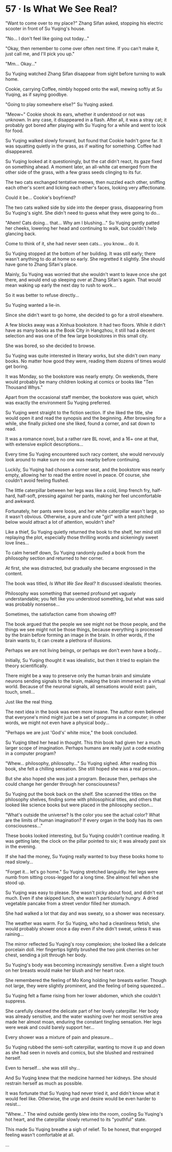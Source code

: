 # 57 · Is What We See Real?

"Want to come over to my place?" Zhang Sifan asked, stopping his electric scooter in front of Su Yuqing's house.

"No… I don't feel like going out today…"

"Okay, then remember to come over often next time. If you can't make it, just call me, and I'll pick you up."

"Mm… Okay…"

Su Yuqing watched Zhang Sifan disappear from sight before turning to walk home.

Cookie, carrying Coffee, nimbly hopped onto the wall, mewing softly at Su Yuqing, as if saying goodbye.

"Going to play somewhere else?" Su Yuqing asked.

"Meow~" Cookie shook its ears, whether it understood or not was unknown. In any case, it disappeared in a flash.  After all, it was a stray cat; it probably got bored after playing with Su Yuqing for a while and went to look for food.

Su Yuqing walked slowly forward, but found that Cookie hadn't gone far. It was squatting quietly in the grass, as if waiting for something. Coffee had disappeared.

Su Yuqing looked at it questioningly, but the cat didn't react, its gaze fixed on something ahead.  A moment later, an all-white cat emerged from the other side of the grass, with a few grass seeds clinging to its fur.

The two cats exchanged tentative meows, then nuzzled each other, sniffing each other's scent and licking each other's faces, looking very affectionate.

Could it be… Cookie's boyfriend?

The two cats walked side by side into the deeper grass, disappearing from Su Yuqing's sight.  She didn't need to guess what they were going to do…

"Ahem! Cats doing… that… Why am I blushing…" Su Yuqing gently patted her cheeks, lowering her head and continuing to walk, but couldn't help glancing back.

Come to think of it, she had never seen cats… you know… do it.

Su Yuqing stopped at the bottom of her building. It was still early; there wasn't anything to do at home so early.  She regretted it slightly. She should have gone to Zhang Sifan's place.

Mainly, Su Yuqing was worried that she wouldn't want to leave once she got there, and would end up sleeping over at Zhang Sifan's again.  That would mean waking up early the next day to rush to work…

So it was better to refuse directly…

Su Yuqing wanted a lie-in.

Since she didn't want to go home, she decided to go for a stroll elsewhere.

A few blocks away was a Xinhua bookstore. It had two floors. While it didn't have as many books as the Book City in Hangzhou, it still had a decent selection and was one of the few large bookstores in this small city.

She was bored, so she decided to browse.

Su Yuqing was quite interested in literary works, but she didn't own many books.  No matter how good they were, reading them dozens of times would get boring.

It was Monday, so the bookstore was nearly empty. On weekends, there would probably be many children looking at comics or books like "Ten Thousand Whys."

Apart from the occasional staff member, the bookstore was quiet, which was exactly the environment Su Yuqing preferred.

Su Yuqing went straight to the fiction section.  If she liked the title, she would open it and read the synopsis and the beginning. After browsing for a while, she finally picked one she liked, found a corner, and sat down to read.

It was a romance novel, but a rather rare BL novel, and a 16+ one at that, with extensive explicit descriptions…

Every time Su Yuqing encountered such racy content, she would nervously look around to make sure no one was nearby before continuing.

Luckily, Su Yuqing had chosen a corner seat, and the bookstore was nearly empty, allowing her to read the entire novel in peace. Of course, she couldn't avoid feeling flushed.

The little caterpillar between her legs was like a cold, limp french fry, half-hard, half-soft, pressing against her pants, making her feel uncomfortable and awkward.

Fortunately, her pants were loose, and her white caterpillar wasn't large, so it wasn't obvious. Otherwise, a pure and cute "girl" with a tent pitched below would attract a lot of attention, wouldn't she?

Like a thief, Su Yuqing quietly returned the book to the shelf, her mind still replaying the plot, especially those thrilling words and sickeningly sweet love lines…

To calm herself down, Su Yuqing randomly pulled a book from the philosophy section and returned to her corner.

At first, she was distracted, but gradually she became engrossed in the content.

The book was titled, *Is What We See Real?*  It discussed idealistic theories.

Philosophy was something that seemed profound yet vaguely understandable; you felt like you understood something, but what was said was probably nonsense…

Sometimes, the satisfaction came from showing off?

The book argued that the people we see might not be those people, and the things we see might not be those things, because everything is processed by the brain before forming an image in the brain. In other words, if the brain wants to, it can create a plethora of illusions.

Perhaps we are not living beings, or perhaps we don't even have a body…

Initially, Su Yuqing thought it was idealistic, but then it tried to explain the theory scientifically.

There might be a way to preserve only the human brain and simulate neurons sending signals to the brain, making the brain immersed in a virtual world. Because of the neuronal signals, all sensations would exist: pain, touch, smell…

Just like the real thing.

The next idea in the book was even more insane. The author even believed that everyone's mind might just be a set of programs in a computer; in other words, we might not even have a physical body…

"Perhaps we are just 'God's' white mice," the book concluded.

Su Yuqing tilted her head in thought. This thin book had given her a much larger scope of imagination. Perhaps humans are really just a code existing in a computer program?

"Whew… philosophy, philosophy…" Su Yuqing sighed. After reading this book, she felt a chilling sensation. She still hoped she was a real person…

But she also hoped she was just a program. Because then, perhaps she could change her gender through her consciousness?

Su Yuqing put the book back on the shelf. She scanned the titles on the philosophy shelves, finding some with philosophical titles, and others that looked like science books but were placed in the philosophy section…

"What's outside the universe? Is the color you see the actual color? What are the limits of human imagination? If every organ in the body has its own consciousness…"

These books looked interesting, but Su Yuqing couldn't continue reading. It was getting late; the clock on the pillar pointed to six; it was already past six in the evening.

If she had the money, Su Yuqing really wanted to buy these books home to read slowly…

"Forget it… let's go home." Su Yuqing stretched languidly.  Her legs were numb from sitting cross-legged for a long time. She almost fell when she stood up.

Su Yuqing was easy to please. She wasn't picky about food, and didn't eat much.  Even if she skipped lunch, she wasn't particularly hungry. A dried vegetable pancake from a street vendor filled her stomach.

She had walked a lot that day and was sweaty, so a shower was necessary.

The weather was warm. For Su Yuqing, who had a cleanliness fetish, she would probably shower once a day even if she didn't sweat, unless it was raining…

The mirror reflected Su Yuqing's rosy complexion; she looked like a delicate porcelain doll. Her fingertips lightly brushed the two pink cherries on her chest, sending a jolt through her body.

Su Yuqing's body was becoming increasingly sensitive. Even a slight touch on her breasts would make her blush and her heart race.

She remembered the feeling of Mo Kong holding her breasts earlier. Though not large, they were slightly prominent, and the feeling of being squeezed…

Su Yuqing felt a flame rising from her lower abdomen, which she couldn't suppress.

She carefully cleaned the delicate part of her lovely caterpillar. Her body was already sensitive, and the water washing over her most sensitive area made her almost moan, enduring the constant tingling sensation. Her legs were weak and could barely support her…

Every shower was a mixture of pain and pleasure…

Su Yuqing rubbed the semi-soft caterpillar, wanting to move it up and down as she had seen in novels and comics, but she blushed and restrained herself.

Even to herself… she was still shy…

And Su Yuqing knew that the medicine harmed her kidneys. She should restrain herself as much as possible.

It was fortunate that Su Yuqing had never tried it, and didn't know what it would feel like. Otherwise, the urge and desire would be even harder to resist…

"Whew…" The wind outside gently blew into the room, cooling Su Yuqing's hot heart, and the caterpillar slowly returned to its "youthful" state.

This made Su Yuqing breathe a sigh of relief.  To be honest, that engorged feeling wasn't comfortable at all.


…
